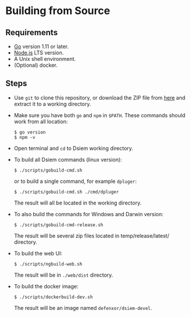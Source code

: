 # Building from Source

## Requirements

- [Go](https://golang.org/dl/) version 1.11 or later.
- [Node.js](https://nodejs.org/en/download/) LTS version.
- A Unix shell environment.
- (Optional) docker.

## Steps

- Use `git` to clone this repository, or download the ZIP file from [here](https://github.com/defenxor/dsiem/archive/master.zip) and extract it to a working directory.

- Make sure you have both `go` and `npm` in `$PATH`. These commands should work from all location:
  
  ```shell
  $ go version
  $ npm -v
  ```

- Open terminal and `cd` to Dsiem working directory.

- To build all Dsiem commands (linux version):

  ```shell
  $ ./scripts/gobuild-cmd.sh
  ```
  or to build a single command, for example `dpluger`:

  ```shell
  $ ./scripts/gobuild-cmd.sh ./cmd/dpluger
  ```
  The result will all be located in the working directory.

- To also build the commands for Windows and Darwin version:
  ```shell
  $ ./scripts/gobuild-cmd-release.sh
  ```
  The result will be several zip files located in temp/release/latest/ directory.

- To build the web UI:
  
  ```shell
  $ ./scripts/ngbuild-web.sh
  ```
  The result will be in `./web/dist` directory.

- To build the docker image:

  ```shell
  $ ./scripts/dockerbuild-dev.sh
  ```
  The result will be an image named `defenxor/dsiem-devel`.

